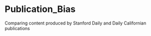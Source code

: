 # Publication_Bias
Comparing content produced by Stanford Daily and Daily Californian publications 

